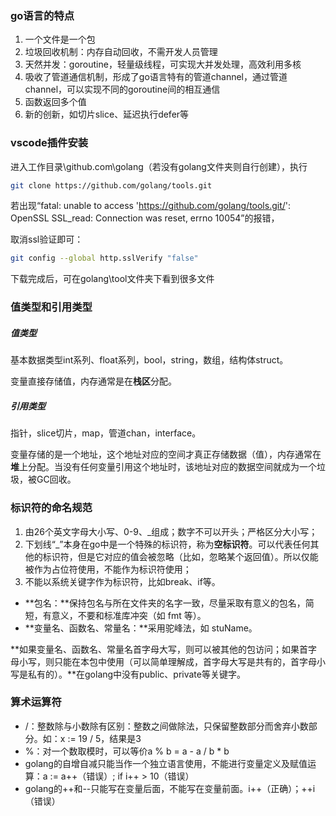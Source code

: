 ### go语言的特点

1. 一个文件是一个包
2. 垃圾回收机制：内存自动回收，不需开发人员管理
3. 天然并发：goroutine，轻量级线程，可实现大并发处理，高效利用多核
4. 吸收了管道通信机制，形成了go语言特有的管道channel，通过管道channel，可以实现不同的goroutine间的相互通信
5. 函数返回多个值
6. 新的创新，如切片slice、延迟执行defer等

### vscode插件安装

进入工作目录\github.com\golang（若没有golang文件夹则自行创建），执行

```bash
git clone https://github.com/golang/tools.git
```

若出现“fatal: unable to access 'https://github.com/golang/tools.git/': OpenSSL SSL_read: Connection was reset, errno 10054”的报错，

取消ssl验证即可：

```bash
git config --global http.sslVerify "false"
```

下载完成后，可在golang\tool文件夹下看到很多文件

### 值类型和引用类型

##### 值类型

基本数据类型int系列、float系列，bool，string，数组，结构体struct。

变量直接存储值，内存通常是在**栈区**分配。

##### 引用类型

指针，slice切片，map，管道chan，interface。

变量存储的是一个地址，这个地址对应的空间才真正存储数据（值），内存通常在**堆**上分配。当没有任何变量引用这个地址时，该地址对应的数据空间就成为一个垃圾，被GC回收。

### 标识符的命名规范

1. 由26个英文字母大小写、0-9、_组成；数字不可以开头；严格区分大小写；
2. 下划线“_”本身在go中是一个特殊的标识符，称为**空标识符**。可以代表任何其他的标识符，但是它对应的值会被忽略（比如，忽略某个返回值）。所以仅能被作为占位符使用，不能作为标识符使用；
3. 不能以系统关键字作为标识符，比如break、if等。

- **包名：**保持包名与所在文件夹的名字一致，尽量采取有意义的包名，简短，有意义，不要和标准库冲突（如 fmt 等）。
- **变量名、函数名、常量名：**采用驼峰法，如 stuName。

**如果变量名、函数名、常量名首字母大写，则可以被其他的包访问；如果首字母小写，则只能在本包中使用（可以简单理解成，首字母大写是共有的，首字母小写是私有的）。**在golang中没有public、private等关键字。

### 算术运算符

- /：整数除与小数除有区别：整数之间做除法，只保留整数部分而舍弃小数部分。如：x := 19 / 5，结果是3
- %：对一个数取模时，可以等价a % b = a - a / b * b
- golang的自增自减只能当作一个独立语言使用，不能进行变量定义及赋值运算：a := a++（错误）; if i++ > 10（错误）
- golang的++和--只能写在变量后面，不能写在变量前面。i++（正确）；++i（错误）
